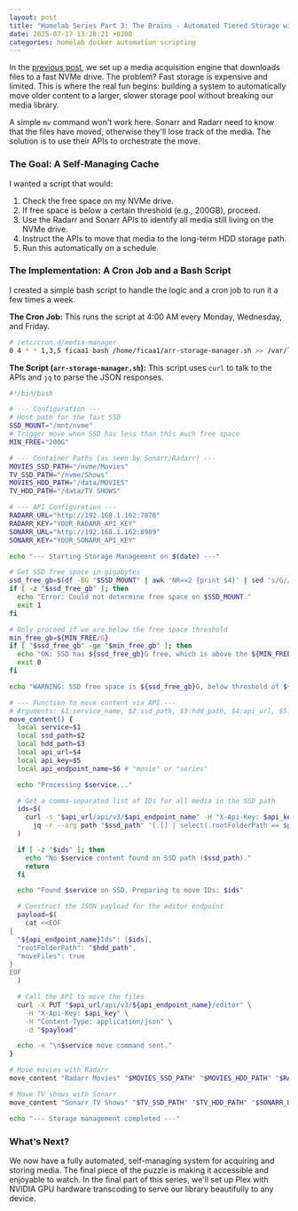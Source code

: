 ```yaml
---
layout: post
title: "Homelab Series Part 3: The Brains - Automated Tiered Storage with Bash and APIs"
date: 2025-07-17 13:28:21 +0200
categories: homelab docker automation scripting
---
```


In the [previous post](/2025/07/16/homelab-arr-stack.html), we set up a media
acquisition engine that downloads files to a fast NVMe drive. The problem? Fast
storage is expensive and limited. This is where the real fun begins: building a
system to automatically move older content to a larger, slower storage pool
without breaking our media library.

A simple `mv` command won't work here. Sonarr and Radarr need to know that the
files have moved, otherwise they'll lose track of the media. The solution is to
use their APIs to orchestrate the move.

### The Goal: A Self-Managing Cache

I wanted a script that would:

1.  Check the free space on my NVMe drive.
2.  If free space is below a certain threshold (e.g., 200GB), proceed.
3.  Use the Radarr and Sonarr APIs to identify all media still living on the NVMe
    drive.
4.  Instruct the APIs to move that media to the long-term HDD storage path.
5.  Run this automatically on a schedule.

### The Implementation: A Cron Job and a Bash Script

I created a simple bash script to handle the logic and a cron job to run it a
few times a week.

**The Cron Job:**
This runs the script at 4:00 AM every Monday, Wednesday, and Friday.

```bash
# /etc/cron.d/media-manager
0 4 * * 1,3,5 ficaa1 bash /home/ficaa1/arr-storage-manager.sh >> /var/log/user-scripts/storage-manager.log
```

**The Script (`arr-storage-manager.sh`):**
This script uses `curl` to talk to the APIs and `jq` to parse the JSON
responses.

```bash
#!/bin/bash

# --- Configuration ---
# Host path for the fast SSD
SSD_MOUNT="/mnt/nvme"
# Trigger move when SSD has less than this much free space
MIN_FREE="200G"

# --- Container Paths (as seen by Sonarr/Radarr) ---
MOVIES_SSD_PATH="/nvme/Movies"
TV_SSD_PATH="/nvme/Shows"
MOVIES_HDD_PATH="/data/MOVIES"
TV_HDD_PATH="/data/TV SHOWS"

# --- API Configuration ---
RADARR_URL="http://192.168.1.162:7878"
RADARR_KEY="YOUR_RADARR_API_KEY"
SONARR_URL="http://192.168.1.162:8989"
SONARR_KEY="YOUR_SONARR_API_KEY"

echo "--- Starting Storage Management on $(date) ---"

# Get SSD free space in gigabytes
ssd_free_gb=$(df -BG "$SSD_MOUNT" | awk 'NR==2 {print $4}' | sed 's/G//')
if [ -z "$ssd_free_gb" ]; then
  echo "Error: Could not determine free space on $SSD_MOUNT."
  exit 1
fi

# Only proceed if we are below the free space threshold
min_free_gb=${MIN_FREE/G}
if [ "$ssd_free_gb" -ge "$min_free_gb" ]; then
  echo "OK: SSD has ${ssd_free_gb}G free, which is above the ${MIN_FREE} threshold."
  exit 0
fi

echo "WARNING: SSD free space is ${ssd_free_gb}G, below threshold of ${MIN_FREE}. Initiating move."

# --- Function to move content via API ---
# Arguments: $1:service_name, $2:ssd_path, $3:hdd_path, $4:api_url, $5:api_key
move_content() {
  local service=$1
  local ssd_path=$2
  local hdd_path=$3
  local api_url=$4
  local api_key=$5
  local api_endpoint_name=$6 # "movie" or "series"

  echo "Processing $service..."

  # Get a comma-separated list of IDs for all media in the SSD path
  ids=$(
    curl -s "$api_url/api/v3/$api_endpoint_name" -H "X-Api-Key: $api_key" |
      jq -r --arg path "$ssd_path" '[.[] | select(.rootFolderPath == $path) | .id] | join(",")'
  )

  if [ -z "$ids" ]; then
    echo "No $service content found on SSD path ($ssd_path)."
    return
  fi

  echo "Found $service on SSD. Preparing to move IDs: $ids"

  # Construct the JSON payload for the editor endpoint
  payload=$(
    cat <<EOF
{
  "${api_endpoint_name}Ids": [$ids],
  "rootFolderPath": "$hdd_path",
  "moveFiles": true
}
EOF
  )

  # Call the API to move the files
  curl -X PUT "$api_url/api/v3/${api_endpoint_name}/editor" \
    -H "X-Api-Key: $api_key" \
    -H "Content-Type: application/json" \
    -d "$payload"

  echo -e "\n$service move command sent."
}

# Move movies with Radarr
move_content "Radarr Movies" "$MOVIES_SSD_PATH" "$MOVIES_HDD_PATH" "$RADARR_URL" "$RADARR_KEY" "movie"

# Move TV shows with Sonarr
move_content "Sonarr TV Shows" "$TV_SSD_PATH" "$TV_HDD_PATH" "$SONARR_URL" "$SONARR_KEY" "series"

echo "--- Storage management completed ---"
```

### What's Next?

We now have a fully automated, self-managing system for acquiring and storing
media. The final piece of the puzzle is making it accessible and enjoyable to
watch. In the final part of this series, we'll set up Plex with NVIDIA GPU
hardware transcoding to serve our library beautifully to any device.
